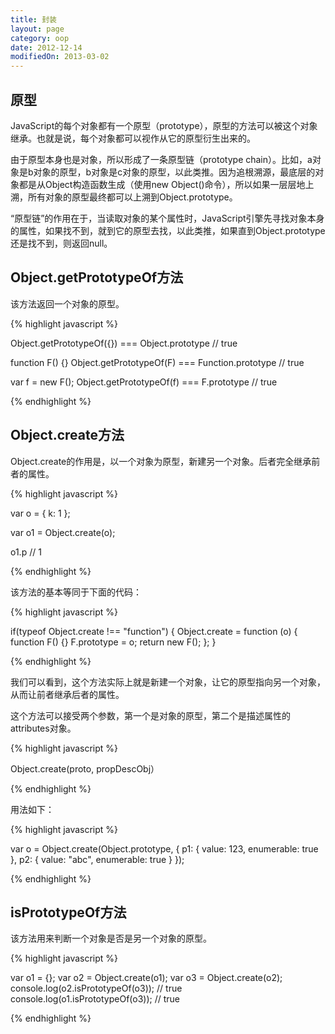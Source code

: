```yaml
---
title: 封装
layout: page
category: oop
date: 2012-12-14
modifiedOn: 2013-03-02
---
```


## 原型

JavaScript的每个对象都有一个原型（prototype），原型的方法可以被这个对象继承。也就是说，每个对象都可以视作从它的原型衍生出来的。

由于原型本身也是对象，所以形成了一条原型链（prototype chain）。比如，a对象是b对象的原型，b对象是c对象的原型，以此类推。因为追根溯源，最底层的对象都是从Object构造函数生成（使用new Object()命令），所以如果一层层地上溯，所有对象的原型最终都可以上溯到Object.prototype。

“原型链”的作用在于，当读取对象的某个属性时，JavaScript引擎先寻找对象本身的属性，如果找不到，就到它的原型去找，以此类推，如果直到Object.prototype还是找不到，则返回null。

## Object.getPrototypeOf方法

该方法返回一个对象的原型。

{% highlight javascript %}

Object.getPrototypeOf({}) === Object.prototype
// true

function F() {}
Object.getPrototypeOf(F) === Function.prototype
// true

var f = new F();
Object.getPrototypeOf(f) === F.prototype
// true
	
{% endhighlight %}

## Object.create方法

Object.create的作用是，以一个对象为原型，新建另一个对象。后者完全继承前者的属性。

{% highlight javascript %}

var o = { k: 1 };

var o1 = Object.create(o);

o1.p
// 1 

{% endhighlight %}

该方法的基本等同于下面的代码：

{% highlight javascript %}

if(typeof Object.create !== "function") {
    Object.create = function (o) {
        function F() {}
        F.prototype = o;
        return new F();
    };
}

{% endhighlight %}

我们可以看到，这个方法实际上就是新建一个对象，让它的原型指向另一个对象，从而让前者继承后者的属性。

这个方法可以接受两个参数，第一个是对象的原型，第二个是描述属性的attributes对象。

{% highlight javascript %}

Object.create(proto, propDescObj）

{% endhighlight %}

用法如下：

{% highlight javascript %}

var o = Object.create(Object.prototype, {
        p1: { value: 123, enumerable: true },
        p2: { value: "abc", enumerable: true }
});

{% endhighlight %}

## isPrototypeOf方法

该方法用来判断一个对象是否是另一个对象的原型。

{% highlight javascript %}

var o1 = {};
var o2 = Object.create(o1);
var o3 = Object.create(o2);
console.log(o2.isPrototypeOf(o3)); // true
console.log(o1.isPrototypeOf(o3)); // true

{% endhighlight %}
